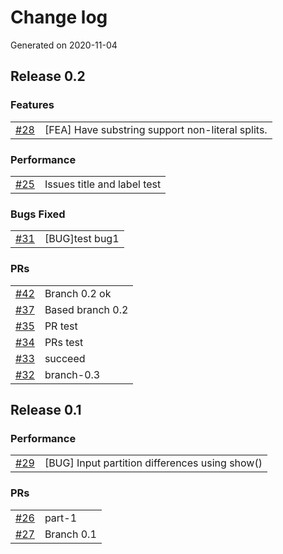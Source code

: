 # Change log
Generated on 2020-11-04

## Release 0.2

### Features
|||
|:---|:---|
|[#28](https://github.com/HongW2019/OAP-test/issues/28)|[FEA] Have substring support non-literal splits.|

### Performance
|||
|:---|:---|
|[#25](https://github.com/HongW2019/OAP-test/issues/25)|Issues title and label test|

### Bugs Fixed
|||
|:---|:---|
|[#31](https://github.com/HongW2019/OAP-test/issues/31)|[BUG]test bug1|

### PRs
|||
|:---|:---|
|[#42](https://github.com/HongW2019/OAP-test/pull/42)|Branch 0.2 ok|
|[#37](https://github.com/HongW2019/OAP-test/pull/37)|Based branch 0.2|
|[#35](https://github.com/HongW2019/OAP-test/pull/35)|PR test|
|[#34](https://github.com/HongW2019/OAP-test/pull/34)|PRs test|
|[#33](https://github.com/HongW2019/OAP-test/pull/33)|succeed|
|[#32](https://github.com/HongW2019/OAP-test/pull/32)|branch-0.3|

## Release 0.1

### Performance
|||
|:---|:---|
|[#29](https://github.com/HongW2019/OAP-test/issues/29)|[BUG] Input partition differences using show()|

### PRs
|||
|:---|:---|
|[#26](https://github.com/HongW2019/OAP-test/pull/26)|part-1|
|[#27](https://github.com/HongW2019/OAP-test/pull/27)|Branch 0.1|
